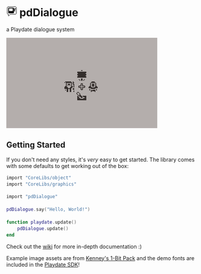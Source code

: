 # ![icon](icon.png) pdDialogue

a Playdate dialogue system

![Alt text](demo.gif)

## Getting Started

If you don't need any styles, it's *very* easy to get started. The library comes with some defaults to get working out of the box:

```lua
import "CoreLibs/object"
import "CoreLibs/graphics"

import "pdDialogue"

pdDialogue.say("Hello, World!")

function playdate.update()
    pdDialogue.update()
end
```

Check out the [wiki](https://github.com/PizzaFuel/pdDialogue/wiki) for more in-depth documentation :)

Example image assets are from [Kenney's 1-Bit Pack](https://www.kenney.nl/Examples/assets/bit-pack) and the demo fonts are included in the [Playdate SDK](https://play.date/dev/)!
